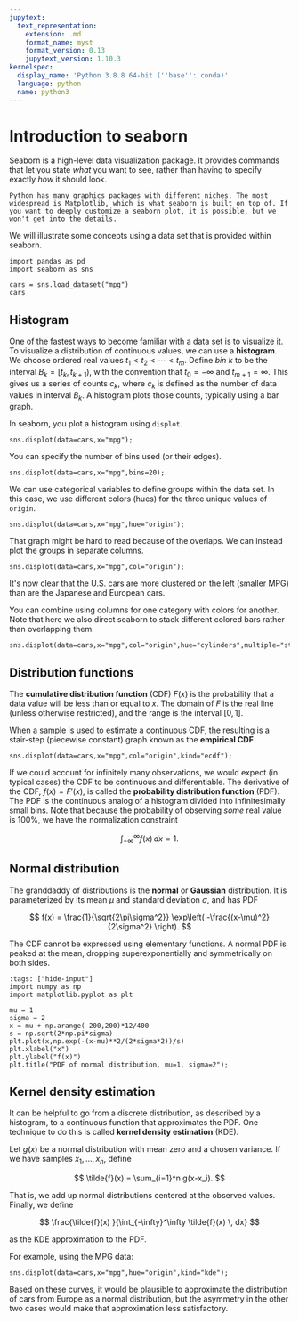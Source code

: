 ```yaml
---
jupytext:
  text_representation:
    extension: .md
    format_name: myst
    format_version: 0.13
    jupytext_version: 1.10.3
kernelspec:
  display_name: 'Python 3.8.8 64-bit (''base'': conda)'
  language: python
  name: python3
---
```

# Introduction to seaborn

Seaborn is a high-level data visualization package. It provides commands that let you state *what* you want to see, rather than having to specify exactly *how* it should look.

```{note}
Python has many graphics packages with different niches. The most widespread is Matplotlib, which is what seaborn is built on top of. If you want to deeply customize a seaborn plot, it is possible, but we won't get into the details.
```

We will illustrate some concepts using a data set that is provided within seaborn.

```{code-cell} ipython3
import pandas as pd
import seaborn as sns

cars = sns.load_dataset("mpg")
cars
```

## Histogram

One of the fastest ways to become familiar with a data set is to visualize it. To visualize a distribution of continuous values, we can use a **histogram**. We choose ordered real values $t_1 < t_2 < \cdots < t_m$. Define *bin* $k$ to be the interval $B_k=[t_k,t_{k+1})$, with the convention that $t_0=-\infty$ and $t_{m+1}=\infty$. This gives us a series of counts $c_k$, where $c_k$ is defined as the number of data values in interval $B_k$. A histogram plots those counts, typically using a bar graph.

In seaborn, you plot a histogram using `displot`.

```{code-cell}
sns.displot(data=cars,x="mpg");
```

You can specify the number of bins used (or their edges).

```{code-cell}
sns.displot(data=cars,x="mpg",bins=20);
```

We can use categorical variables to define groups within the data set. In this case, we use different colors (hues) for the three unique values of `origin`.

```{code-cell}
sns.displot(data=cars,x="mpg",hue="origin");
```

That graph might be hard to read because of the overlaps. We can instead plot the groups in separate columns.

```{code-cell}
sns.displot(data=cars,x="mpg",col="origin");
```

It's now clear that the U.S. cars are more clustered on the left (smaller MPG) than are the Japanese and European cars.

You can combine using columns for one category with colors for another. Note that here we also direct seaborn to stack different colored bars rather than overlapping them.

```{code-cell}
sns.displot(data=cars,x="mpg",col="origin",hue="cylinders",multiple="stack");
```


## Distribution functions

The **cumulative distribution function** (CDF) $F(x)$ is the probability that a data value will be less than or equal to $x$. The domain of $F$ is the real line (unless otherwise restricted), and the range is the interval $[0,1]$.

When a sample is used to estimate a continuous CDF, the resulting is a stair-step (piecewise constant) graph known as the **empirical CDF**.

```{code-cell}
sns.displot(data=cars,x="mpg",col="origin",kind="ecdf");
```

If we could account for infinitely many observations, we would expect (in typical cases) the CDF to be continuous and differentiable. The derivative of the CDF, $f(x)=F'(x)$, is called the **probability distribution function** (PDF). The PDF is the continuous analog of a histogram divided into infinitesimally small bins. Note that because the probability of observing *some* real value is 100%, we have the normalization constraint

$$
\int_{-\infty}^\infty f(x)\, dx = 1.
$$

## Normal distribution

The granddaddy of distributions is the **normal** or **Gaussian** distribution. It is parameterized by its mean $\mu$ and standard deviation $\sigma$, and has PDF

$$
f(x) = \frac{1}{\sqrt{2\pi\sigma^2}} \exp\left( -\frac{(x-\mu)^2}{2\sigma^2} \right).
$$

The CDF cannot be expressed using elementary functions. A normal PDF is peaked at the mean, dropping superexponentially and symmetrically on both sides.

```{code-cell}
:tags: ["hide-input"]
import numpy as np
import matplotlib.pyplot as plt

mu = 1
sigma = 2
x = mu + np.arange(-200,200)*12/400
s = np.sqrt(2*np.pi*sigma)
plt.plot(x,np.exp(-(x-mu)**2/(2*sigma*2))/s)
plt.xlabel("x")
plt.ylabel("f(x)")
plt.title("PDF of normal distribution, mu=1, sigma=2");
```

## Kernel density estimation

It can be helpful to go from a discrete distribution, as described by a histogram, to a continuous function that approximates the PDF. One technique to do this is called **kernel density estimation** (KDE).

Let $g(x)$ be a normal distribution with mean zero and a chosen variance. If we have samples $x_1,\ldots,x_n$, define

$$
\tilde{f}(x) = \sum_{i=1}^n g(x-x_i).
$$

That is, we add up normal distributions centered at the observed values. Finally, we define

$$
\frac{\tilde{f}(x) }{\int_{-\infty}^\infty \tilde{f}(x) \, dx}
$$

as the KDE approximation to the PDF.

For example, using the MPG data:

```{code-cell}
sns.displot(data=cars,x="mpg",hue="origin",kind="kde");
```

Based on these curves, it would be plausible to approximate the distribution of cars from Europe as a normal distribution, but the asymmetry in the other two cases would make that approximation less satisfactory.